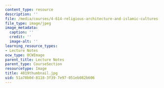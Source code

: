 ```yaml
---
content_type: resource
description: ''
file: /media/courses/4-614-religious-architecture-and-islamic-cultures-fall-2002/51a78b0d81183f397e97051eb082b606_4019thumbnail.jpg
file_type: image/jpeg
image_metadata:
  caption: ''
  credit: ''
  image-alt: ''
learning_resource_types:
- Lecture Notes
ocw_type: OCWImage
parent_title: Lecture Notes
parent_type: CourseSection
resourcetype: Image
title: 4019thumbnail.jpg
uid: 51a78b0d-8118-3f39-7e97-051eb082b606
---
```


